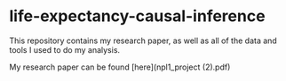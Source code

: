 # life-expectancy-causal-inference
This repository contains my research paper, as well as all of the data and tools I used to do my analysis. 

My research paper can be found [here](npl1_project (2).pdf)
